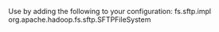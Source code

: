 Use by adding the following to your configuration:
     <property>
       <name>fs.sftp.impl</name>
       <value>org.apache.hadoop.fs.sftp.SFTPFileSystem</value>
     </property>